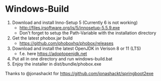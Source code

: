 # Windows-Build
 1. Download and install Inno-Setup 5 (Currently 6 is not working)
    * http://files.jrsoftware.org/is/5/innosetup-5.5.9.exe
    * Don't forget to setup the Path-Variable with the installation directory
 2. Get the latest phobox.jar build
    * https://github.com/phoboxhq/phobox/releases
 4. Download and install the latest OpenJDK in Verison 8 or 11 (LTS)
    * f.e. here https://adoptopenjdk.net
 5. Put all in one directory and run windows-build.bat
 6. Enjoy the installer in dist/bundle/phobox.exe

Thanks to @jonashackt for https://github.com/jonashackt/springboot2exe
